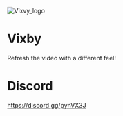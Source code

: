 ![Vixvy_logo](https://github.com/Shio7/Vixby/blob/master/g-images/vixby_logo_1000x.png)
# Vixby
Refresh the video with a different feel!

# Discord  
https://discord.gg/pynVX3J  
